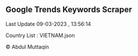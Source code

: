 

## Google Trends Keywords Scraper 
 
Last Update 09-03-2023 , 13:56:14

Country List :
VIETNAM.json



© Abdul Muttaqin 
